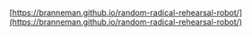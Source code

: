 [https://branneman.github.io/random-radical-rehearsal-robot/](https://branneman.github.io/random-radical-rehearsal-robot/)
